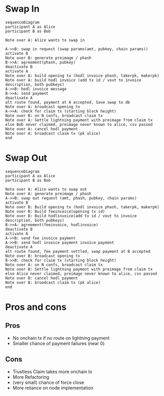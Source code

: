 # Swap In

```mermaid
sequenceDiagram
participant A as Alice
participant B as Bob

Note over A: Alice wants to swap in

A->>B: swap in request (swap params(amt, pubkey, chain params))
activate B
Note over B: generate preimage / phash
B->>A: agreement(phash, pubkey) 
deactivate B
activate A
Note over A: build opening tx (hodl invoice phash, takerpk, makerpk)
Note over A: build hodl invoice (add tx id / vout to invoice description, both pubkeys)
A->>B: hodl invoice message
B->>A: send payment
deactivate A
alt route found, payment at A accepted, Save swap to db
Note over A: broadcast opening tx
A->>A: check for claim tx (starting block height)
Note over B: on N confs, broadcast claim tx
Note over A: Settle lightning payment with preimage from claim tx
else Bob never claimed, preimage never known to alice, csv passed
Note over A: cancel hodl payment
Note over A: broadcast claim tx (pk alice)
end
```

# Swap Out

```mermaid
sequenceDiagram
participant A as Alice
participant B as Bob

Note over A: Alice wants to swap out
Note over A: generate preimage / phash
A->>B: swap out request (amt, phash, pubkey, chain params)
activate B
Note over B: Build opening tx (hodl invoice phash, takerpk, makerpk)
Note over B: Build feeinvoice(opening tx id)
Note over B: Build hodlinvoice(add tx id / vout to invoice description, both pubkeys)
B->>A: agreement(feeinvoice, hodlinvoice) 
deactivate B
activate A
A->>B: send fee invoice payment
A->>B: send hodl invoice payment invoice payment
deactivate A
alt route found, fee payment settled, swap payment at B accepted
Note over B: broadcast opening tx
B->>B: check for claim tx (starting block height)
Note over A: on N confs, broadcast claim tx
Note over B: Settle lightning payment with preimage from claim tx
else Alice never claimed, preimage never known to alice, csv passed
Note over B: cancel hodl payment
Note over B: broadcast claim tx (pk alice)
end
```


# Pros and cons

## Pros
  - No onchain tx if no route on lightning payment
  - Smaller chance of payment failures (near 0)
## Cons
  - Trustless Claim takes more onchain tx
  - More Refactoring
  - (very small) chance of force close
  - More reliance on node implementation